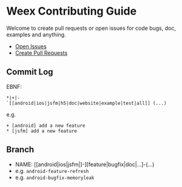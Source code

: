 # Weex Contributing Guide

Welcome to create pull requests or open issues for code bugs, doc, examples and anything.

* [Open Issues](https://github.com/alibaba/weex/issues/new)
* [Create Pull Requests](https://github.com/alibaba/weex/compare)

## Commit Log

EBNF:

```EBNF
*|+|-
`[[android|ios|jsfm|h5|doc|website|example|test|all]] (...)
```

e.g.

```
+ [android] add a new feature
* [jsfm] add a new feature
```

## Branch

* NAME: [[android|ios|jsfm|]-][feature|bugfix|doc|...]-(...)
* e.g. `android-feature-refresh`
* e.g. `android-bugfix-memoryleak`